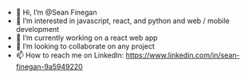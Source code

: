 - 👋 Hi, I’m @Sean Finegan
- 👀 I’m interested in javascript, react, and python and web / mobile development
- 🌱 I’m currently working on a react web app
- 💞️ I’m looking to collaborate on any project
- 📫 How to reach me on LinkedIn: https://www.linkedin.com/in/sean-finegan-9a5949220

<!---
SFin12/SFin12 is a ✨ special ✨ repository because its `README.md` (this file) appears on your GitHub profile.
You can click the Preview link to take a look at your changes.
--->
